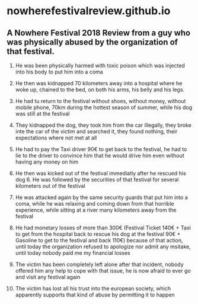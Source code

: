 # nowherefestivalreview.github.io
## A Nowhere Festival 2018 Review from a guy who was physically abused by the organization of that festival. 

1. He was been physically harmed with toxic poison which was injected into his body to put him into a coma 

2. He then was kidnapped 70 kilometers away into a hospital where he woke up, chained to the bed, on both his arms, his belly and his legs. 

3. He had tu return to the festival without shoes, without money, without mobile phone, 70km during the hottest season of summer, while his dog was still at the festival 

4. They kidnapped the dog, they took him from the car illegally, they broke inte the car of the victim and searched it, they found nothing, their expectations where not met at all 

5. He had to pay the Taxi driver 90€ to get back to the festival, he had to lie to the driver to convince him that he would drive him even without having any money on him 

6. He then was kicked out of the festival immediatly after he rescued his dog 6. He was followed by the securities of that festival for several kilometers out of the festival 

7. He was attacked again by the same security guards that put him into a coma, while he was relaxing and coming down from that horrible experience, while sitting at a river many kilometers away from the festival 

8. He had monetary losses of more than 300€ (Festival Ticket 140€ + Taxi to get from the hospital back to rescue his dog at the festival 90€ + Gasoline to get to the festival and back 110€) because of that action, until today the organization refused to apologize nor admit any msitake, until today nobody paid me my financial losses 

9. The victim has been completely left alone after that incident, nobody offered him any help to cope with that issue, he is now afraid to ever go and visit any festival again 

10. The victim has lost all his trust into the european society, which apparently supports that kind of abuse by permitting it to happen 
